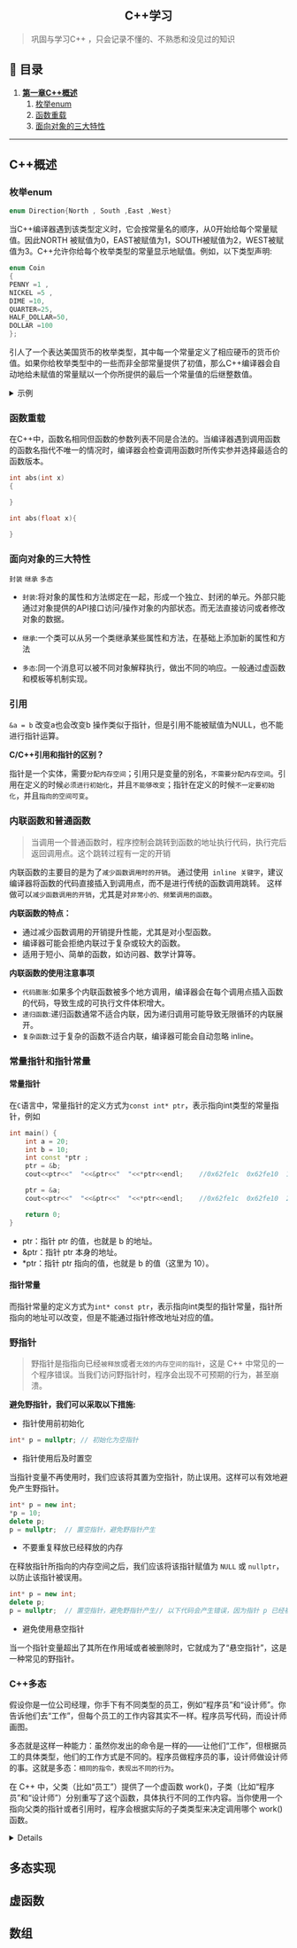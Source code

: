 <center><h2>C++学习</h2></center>

>巩固与学习C++ ，只会记录不懂的、不熟悉和没见过的知识

## 🎉 目录

1. [**第一章C++概述**](#C++概述)
    1. [枚举enum](#枚举enum)
    2. [函数重载](#函数重载)
    3. [面向对象的三大特性](#面向对象的三大特性)

---
## C++概述

### 枚举enum

```c++
enum Direction{North , South ,East ,West}
```

当C++编译器遇到该类型定义时，它会按常量名的顺序，从0开始给每个常量赋值。因此NORTH 被赋值为0，EAST被赋值为1，SOUTH被赋值为2，WEST被赋值为3。C++允许你给每个枚举类型的常量显示地赋值。例如，以下类型声明:

```c++
enum Coin
{
PENNY =1 ,
NICKEL =5 ,
DIME =10,
QUARTER=25,
HALF_DOLLAR=50,
DOLLAR =100
};
```

引人了一个表达美国货币的枚举类型，其中每一个常量定义了相应硬币的货币价值。如果你给枚举类型中的一些而非全部常量提供了初值，那么C++编译器会自动地给未赋值的常量赋以一个你所提供的最后一个常量值的后继整数值。

<details>
<summary>示例</summary>

```C++
#include <iostream>

enum Day {
    Sunday,     // 默认值为 0
    Monday,     // 默认值为 1
    Tuesday,    // 默认值为 2
    Wednesday,  // 默认值为 3
    Thursday,   // 默认值为 4
    Friday,     // 默认值为 5
    Saturday    // 默认值为 6
};

int main() {
    Day today = Wednesday;  // 将枚举变量赋值为 Wednesday
    std::cout << "Today is day number: " << today << std::endl;  // 输出 3
    return 0;
}

```
</details>


### 函数重载

在C++中，函数名相同但函数的参数列表不同是合法的。当编译器遇到调用函数的函数名指代不唯一的情况时，编译器会检查调用函数时所传实参并选择最适合的函数版本。

```c++
int abs(int x)
{

}

int abs(float x){

}
```

### 面向对象的三大特性

`封装` `继承` `多态`

- `封装`:将对象的属性和方法绑定在一起，形成一个独立、封闭的单元。外部只能通过对象提供的API接口访问/操作对象的内部状态。而无法直接访问或者修改对象的数据。

- `继承`:一个类可以从另一个类继承某些属性和方法，在基础上添加新的属性和方法

- `多态`:同一个消息可以被不同对象解释执行，做出不同的响应。一般通过虚函数和模板等机制实现。

### 引用
`&a = b`
改变a也会改变b
操作类似于指针，但是引用不能被赋值为NULL，也不能进行指针运算。

**C/C++引用和指针的区别？**

指针是一个实体，需要`分配内存空间`；引用只是变量的别名，`不需要分配内存空间`。引用在定义的时候`必须进行初始化`，并且`不能够改变`；指针在定义的时候`不一定要初始化`，并且`指向的空间可变`。

### 内联函数和普通函数

>当调用一个普通函数时，程序控制会跳转到函数的地址执行代码，执行完后返回调用点。这个跳转过程有一定的开销

内联函数的主要目的是为了`减少函数调用时的开销`。
通过使用` inline 关键字`，建议编译器将函数的代码直接插入到调用点，而不是进行传统的函数调用跳转。
这样做可以`减少函数调用的开销`，尤其是对`非常小的、频繁调用的函数`。


**内联函数的特点：**
- 通过减少函数调用的开销提升性能，尤其是对小型函数。
- 编译器可能会拒绝内联过于复杂或较大的函数。
- 适用于短小、简单的函数，如访问器、数学计算等。

**内联函数的使用注意事项**
- `代码膨胀`:如果多个内联函数被多个地方调用，编译器会在每个调用点插入函数的代码，导致生成的可执行文件体积增大。
- `递归函数`:递归函数通常不适合内联，因为递归调用可能导致无限循环的内联展开。
- `复杂函数`:过于复杂的函数不适合内联，编译器可能会自动忽略 inline。


### 常量指针和指针常量

#### 常量指针
在`C`语言中，常量指针的定义方式为`const int* ptr`，表示指向int类型的常量指针，例如
```c++
int main() {
    int a = 20;
    int b = 10;
    int const *ptr ;
    ptr = &b;
    cout<<ptr<<"  "<<&ptr<<"  "<<*ptr<<endl;    //0x62fe1c  0x62fe10  10

    ptr = &a;
    cout<<ptr<<"  "<<&ptr<<"  "<<*ptr<<endl;    //0x62fe1c  0x62fe10  20

    return 0;
}
```
- ptr：指针 ptr 的值，也就是 b 的地址。
- &ptr：指针 ptr 本身的地址。
- *ptr：指针 ptr 指向的值，也就是 b 的值（这里为 10）。

#### 指针常量
而指针常量的定义方式为`int* const ptr`，表示指向int类型的指针常量，指针所指向的地址可以改变，但是不能通过指针修改地址对应的值。


### 野指针

>野指针是指指向已经`被释放`或者`无效的内存空间的指针`，这是 C++ 中常见的一个程序错误。当我们访问野指针时，程序会出现不可预期的行为，甚至崩溃。

**避免野指针，我们可以采取以下措施:**

-  指针使用前初始化
```C++
int* p = nullptr; // 初始化为空指针
```

- 指针使用后及时置空

当指针变量不再使用时，我们应该将其置为空指针，防止误用。这样可以有效地避免产生野指针。
```c++
int* p = new int;
*p = 10;
delete p;
p = nullptr;  // 置空指针，避免野指针产生
```

- 不要重复释放已经释放的内存

在释放指针所指向的内存空间之后，我们应该将该指针赋值为 `NULL` 或 `nullptr`，以防止该指针被误用。

```c++
int* p = new int;
delete p;
p = nullptr;  // 置空指针，避免野指针产生// 以下代码会产生错误，因为指针 p 已经被释放delete
```

- 避免使用悬空指针

当一个指针变量超出了其所在作用域或者被删除时，它就成为了“悬空指针”，这是一种常见的野指针。


### C++多态

假设你是一位公司经理，你手下有不同类型的员工，例如“程序员”和“设计师”。你告诉他们去“工作”，但每个员工的工作内容其实不一样。程序员写代码，而设计师画图。

多态就是这样一种能力：虽然你发出的命令是一样的——让他们“工作”，但根据员工的具体类型，他们的工作方式是不同的。程序员做程序员的事，设计师做设计师的事。这就是多态：`相同的指令，表现出不同的行为`。


在 C++ 中，父类（比如“员工”）提供了一个虚函数 work()，子类（比如“程序员”和“设计师”）分别重写了这个函数，具体执行不同的工作内容。当你使用一个指向父类的指针或者引用时，程序会根据实际的子类类型来决定调用哪个 work() 函数。

<details>

```c++

#include <iostream>
using namespace std;

class Employee {
public:
    // 虚函数，父类定义了“工作”这个动作
    virtual void work() {
        cout << "Employee is working." << endl;
    }
};

class Programmer : public Employee {
public:
    // 子类“程序员”重写了“工作”函数
    void work() override {
        cout << "Programmer is coding." << endl;
    }
};

class Designer : public Employee {
public:
    // 子类“设计师”重写了“工作”函数
    void work() override {
        cout << "Designer is drawing." << endl;
    }
};

int main() {
    Employee* e1 = new Programmer();  // 使用父类指针指向程序员对象
    Employee* e2 = new Designer();    // 使用父类指针指向设计师对象

    e1->work();  // 调用的是程序员的 work()，输出：Programmer is coding.
    e2->work();  // 调用的是设计师的 work()，输出：Designer is drawing.

    delete e1;
    delete e2;

    return 0;
}

```
</details>

## 多态实现




## 虚函数



## 数组